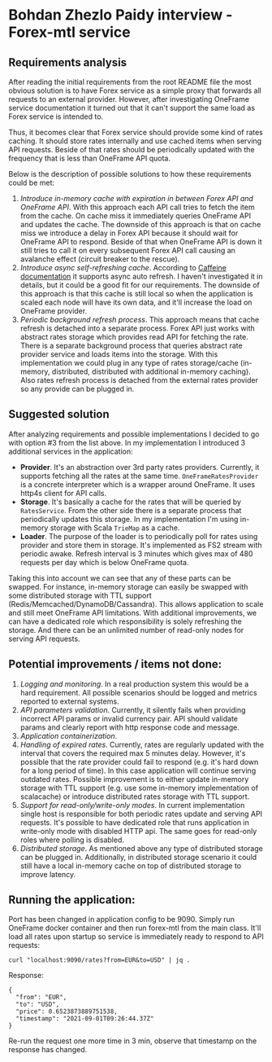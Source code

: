 # Bohdan Zhezlo Paidy interview - Forex-mtl service

## Requirements analysis

After reading the initial requirements from the root README file the most obvious solution is to have Forex service as a
simple proxy that forwards all requests to an external provider. However, after investigating OneFrame service
documentation it turned out that it can't support the same load as Forex service is intended to.

Thus, it becomes clear that Forex service should provide some kind of rates caching. It should store rates internally
and use cached items when serving API requests. Beside of that rates should be periodically updated with the frequency
that is less than OneFrame API quota.

Below is the description of possible solutions to how these requirements could be met:

1. _Introduce in-memory cache with expiration in between Forex API and OneFrame API_. With this approach each API call
   tries to fetch the item from the cache. On cache miss it immediately queries OneFrame API and updates the cache. The
   downside of this approach is that on cache miss we introduce a delay in Forex API because it should wait for OneFrame
   API to respond. Beside of that when OneFrame API is down it still tries to call it on every subsequent Forex API call
   causing an avalanche effect (circuit breaker to the rescue).
2. _Introduce async self-refreshing cache_. According
   to [Caffeine documentation](https://github.com/ben-manes/caffeine/wiki/Refresh) it supports async auto refresh. I
   haven't investigated it in details, but it could be a good fit for our requirements. The downside of this approach is
   that this cache is still local so when the application is scaled each node will have its own data, and it'll increase
   the load on OneFrame provider.
3. _Periodic background refresh process_. This approach means that cache refresh is detached into a separate process.
   Forex API just works with abstract rates storage which provides read API for fetching the rate. There is a separate
   background process that queries abstract rate provider service and loads items into the storage. With this
   implementation we could plug in any type of rates storage/cache (in-memory, distributed, distributed with additional
   in-memory caching). Also rates refresh process is detached from the external rates provider so any provide can be
   plugged in.

## Suggested solution

After analyzing requirements and possible implementations I decided to go with option #3 from the list above. In my
implementation I introduced 3 additional services in the application:

- **Provider**. It's an abstraction over 3rd party rates providers. Currently, it supports fetching all the rates at the
  same time. `OneFrameRatesProvider` is a concrete interpreter which is a wrapper around OneFrame. It uses http4s client
  for API calls.
- **Storage**. It's basically a cache for the rates that will be queried by `RatesService`. From the other side there is
  a separate process that periodically updates this storage. In my implementation I'm using in-memory storage with
  Scala `TrieMap` as a cache.
- **Loader**. The purpose of the loader is to periodically poll for rates using provider and store them in storage. It's
  implemented as FS2 stream with periodic awake. Refresh interval is 3 minutes which gives max of 480 requests per day
  which is below OneFrame quota.

Taking this into account we can see that any of these parts can be swapped. For instance, in-memory storage can easily
be swapped with some distributed storage with TTL support (Redis/Memcached/DynamoDB/Cassandra). This allows application
to scale and still meet OneFrame API limitations. With additional improvements, we can have a dedicated role which
responsibility is solely refreshing the storage. And there can be an unlimited number of read-only nodes for serving API
requests.

## Potential improvements / items not done:

1. _Logging and monitoring_. In a real production system this would be a hard requirement. All possible scenarios should
   be logged and metrics reported to external systems.
2. _API parameters validation_. Currently, it silently fails when providing incorrect API params or invalid currency
   pair. API should validate params and clearly report with http response code and message.
3. _Application containerization_.
4. _Handling of expired rates_. Currently, rates are regularly updated with the interval that covers the required max 5
   minutes delay. However, it's possible that the rate provider could fail to respond (e.g. it's hard down for a long
   period of time). In this case application will continue serving outdated rates. Possible improvement is to either
   update in-memory storage with TTL support (e.g. use some in-memory implementation of scalacache) or introduce
   distributed rates storage with TTL support.
5. _Support for read-only/write-only modes_. In current implementation single host is responsible for both periodic
   rates update and serving API requests. It's possible to have dedicated role that runs application in write-only mode
   with disabled HTTP api. The same goes for read-only roles where polling is disabled.
6. _Distributed storage_. As mentioned above any type of distributed storage can be plugged in. Additionally, in
   distributed storage scenario it could still have a local in-memory cache on top of distributed storage to improve
   latency.

## Running the application:

Port has been changed in application config to be 9090. Simply run OneFrame docker container and then run forex-mtl from
the main class. It'll load all rates upon startup so service is immediately ready to respond to API requests:

```
curl "localhost:9090/rates?from=EUR&to=USD" | jq .
```

Response:

```
{
  "from": "EUR",
  "to": "USD",
  "price": 0.6523873889751538,
  "timestamp": "2021-09-01T09:26:44.37Z"
}
```

Re-run the request one more time in 3 min, observe that timestamp on the response has changed.

